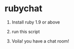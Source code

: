 rubychat
========

1) Install ruby 1.9 or above

2) run this script

3) Voila! you have a chat room!
